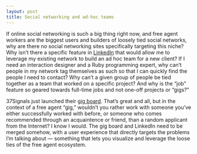 ```yaml
---
layout: post
title: Social networking and ad-hoc teams
---
```


If online social networking is such a big thing right now, and free agent workers are the biggest users and builders of loosely tied social networks, why are there no social networking sites specifically targeting this niche? Why isn’t there a specific feature in [LinkedIn](http://www.linkedin.com) that would allow me to leverage my existing network to build an ad hoc team for a new client? If I need an interaction designer and a Ruby programming expert, why can’t people in my network tag themselves as such so that I can quickly find the people I need to contact? Why can’t a given group of people be tied together as a team that worked on a specific project? And why is the “job” feature so geared towards full-time jobs and not one-off projects or “gigs?”

37Signals just launched their [gig board](http://gigs.37signals.com/). That’s great and all, but in the context of a free agent “gig,” wouldn’t you rather work with someone you’ve either successfully worked with before, or someone who comes recommended through an acquaintence or friend, than a random applicant from the Internet? I know I would. The gig board and LinkedIn need to be merged somehow, with a user experience that directly targets the problems I’m talking about — something that lets you visualize and leverage the loose ties of the free agent ecosystem.

